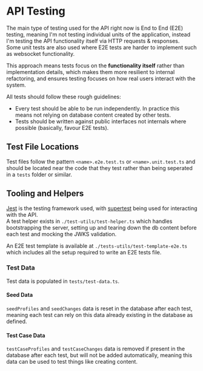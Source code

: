 # API Testing
The main type of testing used for the API right now is End to End (E2E) testing, meaning I'm not testing
individual units of the application, instead I'm testing the API functionality itself via HTTP requests & responses.  
Some unit tests are also used where E2E tests are harder to implement such as websocket functionality.

This approach means tests focus on the **functionality itself** rather than implementation details, which makes
them more resilient to internal refactoring, and ensures testing focuses on how real users interact with the system.

All tests should follow these rough guidelines:
- Every test should be able to be run independently. In practice this means not relying on database content
  created by other tests.
- Tests should be written against public interfaces not internals where possible (basically, favour E2E tests).

## Test File Locations
Test files follow the pattern `<name>.e2e.test.ts` or `<name>.unit.test.ts` and should be located near the code
that they test rather than being seperated in a `tests` folder or similar.

## Tooling and Helpers
[Jest](https://jestjs.io/) is the testing framework used, with [supertest](https://github.com/ladjs/supertest) being used for interacting with the API.  
A test helper exists in `./test-utils/test-helper.ts` which handles bootstrapping the server, setting up and
tearing down the db content before each test and mocking the JWKS validation.  

An E2E test template is available at `./tests-utils/test-template-e2e.ts` which includes all the setup required to write an E2E tests file.

### Test Data
Test data is populated in `tests/test-data.ts`.

#### Seed Data
`seedProfiles` and `seedChanges` data is reset in the database after each test,
meaning each test can rely on this data already existing in the database as defined.  

#### Test Case Data
`testCaseProfiles` and `testCaseChanges` data is removed if present in the database after each test, but will
not be added automatically, meaning this data can be used to test things like creating content.
